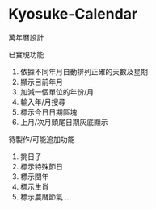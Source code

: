 # Kyosuke-Calendar
萬年曆設計


已實現功能
1. 依據不同年月自動排列正確的天數及星期
2. 顯示目前年月
3. 加減一個單位的年份/月
4. 輸入年/月搜尋
5. 標示今日日期區塊
6. 上月/次月頭尾日期灰底顯示


待製作/可能追加功能
1. 挑日子
2. 標示特殊節日
3. 標示閏年
4. 標示生肖
5. 標示農曆節氣
...
